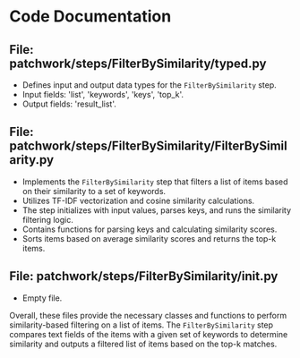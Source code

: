 # Code Documentation

## File: patchwork/steps/FilterBySimilarity/typed.py

- Defines input and output data types for the `FilterBySimilarity` step.
- Input fields: 'list', 'keywords', 'keys', 'top_k'.
- Output fields: 'result_list'.

## File: patchwork/steps/FilterBySimilarity/FilterBySimilarity.py

- Implements the `FilterBySimilarity` step that filters a list of items based on their similarity to a set of keywords.
- Utilizes TF-IDF vectorization and cosine similarity calculations.
- The step initializes with input values, parses keys, and runs the similarity filtering logic.
- Contains functions for parsing keys and calculating similarity scores.
- Sorts items based on average similarity scores and returns the top-k items.

## File: patchwork/steps/FilterBySimilarity/__init__.py

- Empty file.

Overall, these files provide the necessary classes and functions to perform similarity-based filtering on a list of items. The `FilterBySimilarity` step compares text fields of the items with a given set of keywords to determine similarity and outputs a filtered list of items based on the top-k matches.
